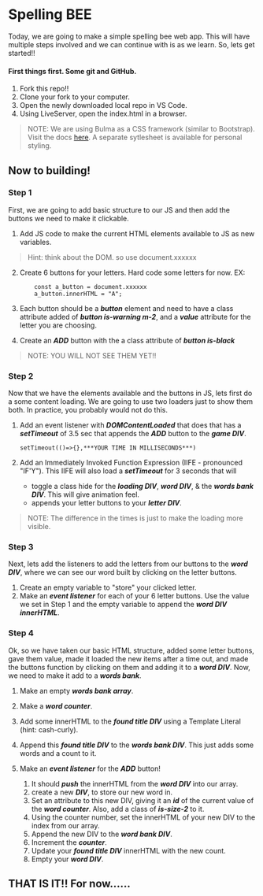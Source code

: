 # Spelling BEE

Today, we are going to make a simple spelling bee web app.  This will have multiple steps involved and we can continue with is as we learn.  So, lets get started!!

#### First things first. Some git and GitHub.
 1. Fork this repo!!
 2. Clone your fork to your computer.
 3. Open the newly downloaded local repo in VS Code.
 4. Using LiveServer, open the index.html in a browser.

 >NOTE: We are using Bulma as a CSS framework (similar to Bootstrap).  Visit the docs [here](https://bulma.io).  A separate sytlesheet is available for personal styling.

 ## Now to building!

### Step 1

First, we are going to add basic structure to our JS and then add the buttons we need to make it clickable.

 1. Add JS code to make the current HTML elements available to JS as new variables.
> Hint: think about the DOM.  so use document.xxxxxx

 2. Create 6 buttons for your letters.  Hard code some letters for now. EX:

            const a_button = document.xxxxxx
            a_button.innerHTML = "A";
            
 3. Each button should be a ***button*** element and need to have a class attribute added of ***button is-warning m-2***, and a ***value*** attribute for the letter you are choosing.  

 4. Create an ***ADD*** button with the a class attribute of ***button is-black***

 >NOTE:  YOU WILL NOT SEE THEM YET!!

 ### Step 2

Now that we have the elements available and the buttons in JS, lets first do a some content loading.  We are going to use two loaders just to show them both.  In practice, you probably would not do this.

  1.  Add an event listener with ***DOMContentLoaded*** that does that has a ***setTimeout*** of 3.5 sec that appends the ***ADD*** button to the ***game DIV***.  
  
          setTimeout(()=>{},***YOUR TIME IN MILLISECONDS***)
  2.  Add an Immediately Invoked Function Expression (IIFE - pronounced "IF'Y").  This IIFE will also load a ***setTimeout*** for 3 seconds that will

      - toggle a class hide for the ***loading DIV***, ***word DIV***, &  the ***words bank DIV***.  This will give animation feel.
      - appends your letter buttons to your ***letter DIV***.
>NOTE:  The difference in the times is just to make the loading more visible.

### Step 3

Next, lets add the listeners to add the letters from our buttons to the ***word DIV***, where we can see our word built by clicking on the letter buttons.

  1. Create an empty variable to "store" your clicked letter.
  2. Make an ***event listener*** for each of your 6 letter buttons.  Use the value we set in Step 1 and the empty variable to append the ***word DIV innerHTML***.

### Step 4

Ok, so we have taken our basic HTML structure, added some letter buttons, gave them value, made it loaded the new items after a time out, and made the buttons function by clicking on them and adding it to a ***word DIV***.
Now, we need to make it add to a ***words bank***.

  1. Make an empty ***words bank array***.
  2. Make a ***word counter***.
  3. Add some innerHTML to the ***found title DIV*** using a Template Literal (hint: cash-curly).
  4. Append this ***found title DIV*** to the ***words bank DIV***.  This just adds some words and a count to it.

  5. Make an ***event listener*** for the ***ADD*** button!
      1. It should ***push*** the innerHTML from the ***word DIV*** into our array.
      2.  create a new ***DIV***, to store our new word in.
      3. Set an attribute to this new DIV, giving it an ***id*** of the current value of the ***word counter***.  Also, add a class of ***is-size-2*** to it.
      4. Using the counter number, set the innerHTML of your new DIV to the index from our array.
      5. Append the new DIV to the ***word bank DIV***.
      6. Increment the ***counter***.
      7. Update your ***found title DIV*** innerHTML with the new count.
      8. Empty your ***word DIV***.

## THAT IS IT!! For now......


